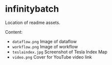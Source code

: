 # infinitybatch

Location of readme assets.

Content:
- ` dataflow.png ` Image of dataflow
- ` workflow.png ` Image of workflow
- ` teslaindex.jpg ` Screenshot of Tesla Index Map
- ` video.png ` Cover for YouTube video link
